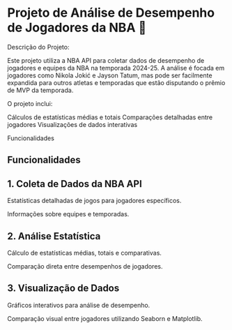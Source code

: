 
# Projeto de Análise de Desempenho de Jogadores da NBA 🏀

Descrição do Projeto:

Este projeto utiliza a NBA API para coletar dados de desempenho de jogadores e equipes da NBA na temporada 2024-25. A análise é focada em jogadores como Nikola Jokić e Jayson Tatum, mas pode ser facilmente expandida para outros atletas e temporadas que estão disputando o prêmio de MVP da temporada. 

O projeto inclui:

Cálculos de estatísticas médias e totais
Comparações detalhadas entre jogadores
Visualizações de dados interativas

Funcionalidades




## Funcionalidades
## 1. Coleta de Dados da NBA API
Estatísticas detalhadas de jogos para jogadores específicos.

Informações sobre equipes e temporadas.
## 2. Análise Estatística
Cálculo de estatísticas médias, totais e comparativas.

Comparação direta entre desempenhos de jogadores.
## 3. Visualização de Dados
Gráficos interativos para análise de desempenho.

Comparação visual entre jogadores utilizando Seaborn e Matplotlib.
